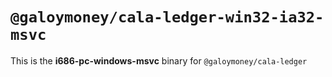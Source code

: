 # `@galoymoney/cala-ledger-win32-ia32-msvc`

This is the **i686-pc-windows-msvc** binary for `@galoymoney/cala-ledger`
